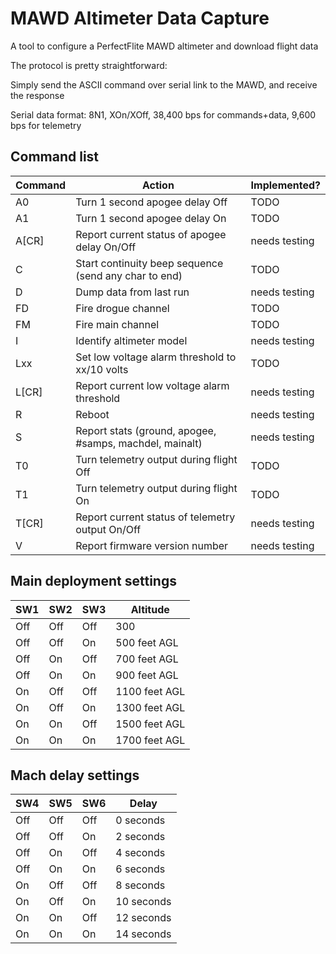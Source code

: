 # MAWD Altimeter Data Capture

A tool to configure a PerfectFlite MAWD altimeter and download flight data

The protocol is pretty straightforward:

Simply send the ASCII command over serial link to the MAWD, and receive the response

Serial data format:	8N1, XOn/XOff, 38,400 bps for commands+data, 9,600 bps for telemetry


## Command list

Command | Action | Implemented?
------- | ------ | ------------
A0 | Turn 1 second apogee delay Off | TODO
A1 | Turn 1 second apogee delay On | TODO
A[CR] | Report current status of apogee delay On/Off | needs testing
C | Start continuity beep sequence (send any char to end) | TODO
D | Dump data from last run | needs testing
FD | Fire drogue channel | TODO
FM | Fire main channel | TODO
I | Identify altimeter model | needs testing
Lxx | Set low voltage alarm threshold to xx/10 volts | TODO
L[CR] | Report current low voltage alarm threshold | needs testing
R | Reboot | needs testing
S | Report stats (ground, apogee, #samps, machdel, mainalt) | needs testing
T0 | Turn telemetry output during flight Off | TODO
T1	 | 	Turn telemetry output during flight On | TODO
T[CR] | Report current status of telemetry output On/Off | needs testing
V | Report firmware version number | needs testing


## Main deployment settings

SW1 | SW2 | SW3 | Altitude
--- | --- | --- | --------
Off | Off | Off | 300 | feet AGL
Off | Off | On | 500 feet AGL
Off | On | Off | 700 feet AGL
Off | On | On | 900 feet AGL
On | Off | Off | 1100 feet AGL
On | Off | On | 1300 feet AGL
On | On | Off | 1500 feet AGL
On | On | On | 1700 feet AGL


## Mach delay settings

SW4 | SW5 | SW6 | Delay
--- | --- | --- | --------
Off | Off | Off | 0 seconds
Off | Off | On | 2 seconds
Off | On | Off | 4 seconds
Off | On | On | 6 seconds
On | Off | Off | 8 seconds
On | Off | On | 10 seconds
On | On | Off | 12 seconds
On | On | On | 14 seconds
